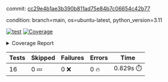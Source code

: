 commit: [cc29e4b1ae3b390b811ad75e84b7c06654c42b77](https://github.com/rcmdnk/conf-finder/tree/cc29e4b1ae3b390b811ad75e84b7c06654c42b77)

condition: branch=main, os=ubuntu-latest, python_version=3.11

[![test](https://github.com/rcmdnk/conf-finder/actions/workflows/test.yml/badge.svg)](https://github.com/rcmdnk/conf-finder/actions/runs/11226849406)
<a href="https://github.com/rcmdnk/conf-finder/blob/cc29e4b1ae3b390b811ad75e84b7c06654c42b77/README.md"><img alt="Coverage" src="https://img.shields.io/badge/Coverage-93%25-brightgreen.svg" /></a><details><summary>Coverage Report </summary><table><tr><th>File</th><th>Stmts</th><th>Miss</th><th>Cover</th><th>Missing</th></tr><tbody><tr><td colspan="5"><b>src/conf_finder</b></td></tr><tr><td>&nbsp; &nbsp;<a href="https://github.com/rcmdnk/conf-finder/blob/cc29e4b1ae3b390b811ad75e84b7c06654c42b77/src/conf_finder/conf_finder.py">conf_finder.py</a></td><td>102</td><td>8</td><td>92%</td><td><a href="https://github.com/rcmdnk/conf-finder/blob/cc29e4b1ae3b390b811ad75e84b7c06654c42b77/src/conf_finder/conf_finder.py#L65-L67">65&ndash;67</a>, <a href="https://github.com/rcmdnk/conf-finder/blob/cc29e4b1ae3b390b811ad75e84b7c06654c42b77/src/conf_finder/conf_finder.py#L76">76</a>, <a href="https://github.com/rcmdnk/conf-finder/blob/cc29e4b1ae3b390b811ad75e84b7c06654c42b77/src/conf_finder/conf_finder.py#L81">81</a>, <a href="https://github.com/rcmdnk/conf-finder/blob/cc29e4b1ae3b390b811ad75e84b7c06654c42b77/src/conf_finder/conf_finder.py#L141-L142">141&ndash;142</a>, <a href="https://github.com/rcmdnk/conf-finder/blob/cc29e4b1ae3b390b811ad75e84b7c06654c42b77/src/conf_finder/conf_finder.py#L174">174</a></td></tr><tr><td><b>TOTAL</b></td><td><b>107</b></td><td><b>8</b></td><td><b>93%</b></td><td>&nbsp;</td></tr></tbody></table></details>

| Tests | Skipped | Failures | Errors | Time |
| ----- | ------- | -------- | -------- | ------------------ |
| 16 | 0 :zzz: | 0 :x: | 0 :fire: | 0.829s :stopwatch: |

